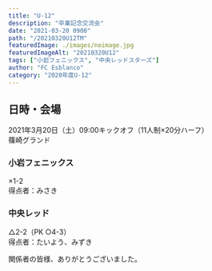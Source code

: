 ```yaml
---
title: "U-12"
description: "卒業記念交流会"
date: "2021-03-20 0900"
path: "/20210320U12TM"
featuredImage: ./images/noimage.jpg
featuredImageAlt: "20210320U12"
tags: ["小岩フェニックス", "中央レッドスターズ"]
author: "FC Esblanco"
category: "2020年度U-12"
---
```


## 日時・会場

2021年3月20日（土）09:00キックオフ（11人制×20分ハーフ）<br>
篠崎グランド

### 小岩フェニックス

×1-2  
得点者：みさき

### 中央レッド

△2-2（PK ○4-3）  
得点者：たいよう、みずき

関係者の皆様、ありがとうございました。
